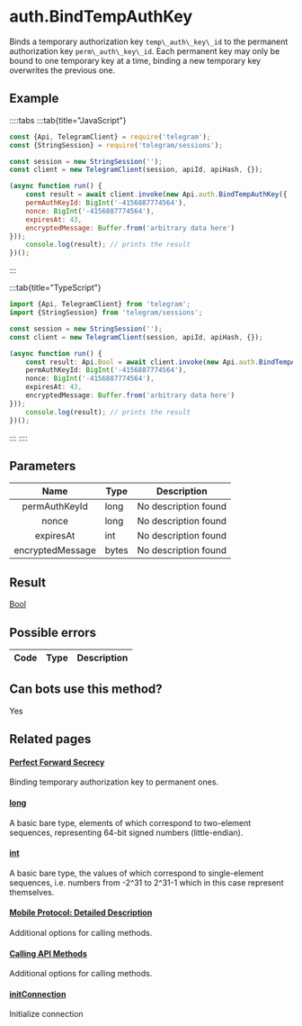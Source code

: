 # auth.BindTempAuthKey

Binds a temporary authorization key `temp\_auth\_key\_id` to the permanent authorization key `perm\_auth\_key\_id`. Each permanent key may only be bound to one temporary key at a time, binding a new temporary key overwrites the previous one.



## Example

::::tabs
:::tab{title="JavaScript"}
```js
const {Api, TelegramClient} = require('telegram');
const {StringSession} = require('telegram/sessions');

const session = new StringSession('');
const client = new TelegramClient(session, apiId, apiHash, {});

(async function run() {
    const result = await client.invoke(new Api.auth.BindTempAuthKey({
    permAuthKeyId: BigInt('-4156887774564'),
    nonce: BigInt('-4156887774564'),
    expiresAt: 43,
    encryptedMessage: Buffer.from('arbitrary data here')
}));
    console.log(result); // prints the result
})();
```
:::

:::tab{title="TypeScript"}
```ts
import {Api, TelegramClient} from 'telegram';
import {StringSession} from 'telegram/sessions';

const session = new StringSession('');
const client = new TelegramClient(session, apiId, apiHash, {});

(async function run() {
    const result: Api.Bool = await client.invoke(new Api.auth.BindTempAuthKey({
    permAuthKeyId: BigInt('-4156887774564'),
    nonce: BigInt('-4156887774564'),
    expiresAt: 43,
    encryptedMessage: Buffer.from('arbitrary data here')
}));
    console.log(result); // prints the result
})();
```
:::
::::



## Parameters

| Name | Type | Description |
| :--: | ---- | ----------- |
|permAuthKeyId|long|No description found
|nonce|long|No description found
|expiresAt|int|No description found
|encryptedMessage|bytes|No description found


## Result

[Bool](https://core.telegram.org/type/Bool)



## Possible errors

| Code | Type | Description |
| :--: | ---- | ----------- |


## Can bots use this method?

Yes

## Related pages

#### [Perfect Forward Secrecy](https://core.telegram.org/api/pfs)

Binding temporary authorization key to permanent ones.



#### [long](https://core.telegram.org/type/long)

A basic bare type, elements of which correspond to two-element sequences, representing 64-bit signed numbers (little-endian).



#### [int](https://core.telegram.org/type/int)

A basic bare type, the values of which correspond to single-element sequences, i.e. numbers from -2^31 to 2^31-1 which in this case represent themselves.



#### [﻿Mobile Protocol: Detailed Description](https://core.telegram.org/mtproto/description)

Additional options for calling methods.



#### [Calling API Methods](https://core.telegram.org/api/invoking)

Additional options for calling methods.



#### [initConnection](https://core.telegram.org/method/initConnection)

Initialize connection




